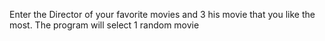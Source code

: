 Enter the Director of your favorite movies and 3 his movie that you like the most. The program will select 1 random movie
